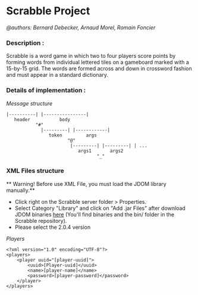 # Scrabble Project
*@authors: Bernard Debecker, Arnaud Morel, Romain Foncier*

### Description :

Scrabble is a word game in which two to four players score points by forming words from individual lettered tiles on a gameboard marked with a 15-by-15 grid. The words are formed across and down in crossword fashion and must appear in a standard dictionary.

### Details of implementation :
*Message structure*

	|----------| |----------------|
	   header           body
	           "#"
	             |---------| |------------|
	                token         args
	                       "@"
	                        |---------| |---------| | ...
	                           args1       args2
	                                  "_"

### XML Files structure
** Warning! Before use XML File, you must load the JDOM library manually.**

+ Click right on the Scrabble server folder > Properties.
+ Select Category "Library" and click on "Add .jar Files" after download JDOM binaries [here][0] (You'll find binaries and the bin/ folder in the Scrabble repository).
+ Please select the 2.0.4 version

[0]: http://jdom.org/downloads/index.html

*Players*

	<?xml version="1.0" encoding="UTF-8"?>
	<players>
  		<player uuid="[player-uuid]">
    		<uuid>[Player-uuid]</uuid>
    		<name>[player-name]</name>
    		<password>[player-password]</password>
   		</player>
  	</players>

